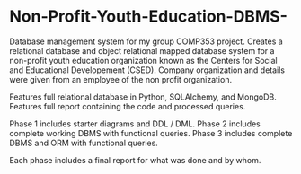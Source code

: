 # Non-Profit-Youth-Education-DBMS-

Database management system for my group COMP353 project. Creates a relational database and object relational mapped database system for a non-profit youth education organization known as the Centers for Social and Educational Developement (CSED). 
Company organization and details were given from an employee of the non profit organization.

Features full relational database in Python, SQLAlchemy, and MongoDB. 
Features full report containing the code and processed queries.

Phase 1 includes starter diagrams and DDL / DML.
Phase 2 includes complete working DBMS with functional queries.
Phase 3 includes complete DBMS and ORM with functional queries.

Each phase includes a final report for what was done and by whom.



